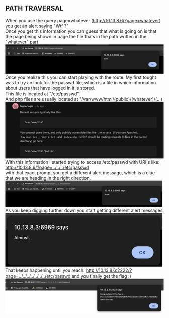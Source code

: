 ## PATH TRAVERSAL

When you use the query page=whatever (http://10.13.8.6/?page=whatever) you get an alert saying "Wtf ?"</br>
Once you get this information you can guess that what is going on is that the page being shown in page the file thats in the path written in the "whatever" part</br>
<img src="./imgs/1.png" width="800"></br>
Once you realize this you can start playing with the route. My first tought was to try an look for the passwd file, which is a file in which information about users that have logged in it is stored.</br>
This file is located at "/etc/passwd".</br>
And php files are usually located at "/var/www/html/(public)/(whatever)/(...)
<a href="https://www.reddit.com/r/webdev/comments/knbdol/where_should_indexphp_and_other_php_files_be/"><img src="./imgs/reddit.png" width="700"></a></br>
With this information I started trying to access /etc/passwd with URI's like:</br>
http://10.13.8.6/?page=../../../etc/passwd</br>
with that exact prompt you get a different alert message, which is a clue that we are heading in the right direction.</br>
<img src="./imgs/2.png" width="500"></br>
As you keep digging further down you start getting different alert messages</br>
<img src="./imgs/3.png" width="500"></br>
That keeps happening until you reach:  http://10.13.8.6:2222/?page=../../../../../../../etc/passwd and you finally get the flag :)</br>
<img src="./imgs/4.png" width="800"></br>

